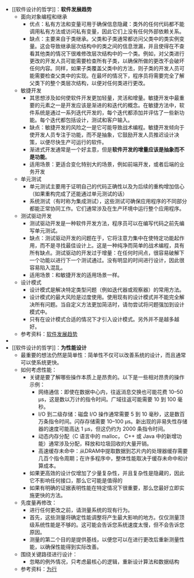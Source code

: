 - [[软件设计的哲学]]：**软件发展趋势**
	- 面向对象编程和继承
		- 优点：私有方法和变量可用于确保信息隐藏：类外的任何代码都不能调用私有方法或访问私有变量，因此它们上没有任何外部依赖关系。
		- 缺点：主要来自于类继承。父类和子类通常都访问父类中的类实例变量。这会导致继承层次结构中的类之间的信息泄漏，并且使得在不查看其他类的情况下很难修改层次结构中的一个类。例如，对父类进行更改的开发人员可能需要检查所有子类，以确保所做的更改不会破坏任何内容。同样，如果子类覆盖父类中的方法，则子类的开发人员可能需要检查父类中的实现。在最坏的情况下，程序员将需要完全了解父类下的整个类层次结构，以便对任何类进行更改。
	- 敏捷开发
		- 其思想涉及如何使软件开发更加轻量，灵活和增量。敏捷开发中最重要的元素之一是开发应该是渐进的和迭代的概念。在敏捷方法中，软件系统是通过一系列迭代开发的，每个迭代都添加并评估了一些新功能。每个迭代都包括设计，测试和客户输入。
		- 缺点：敏捷开发的风险之一是它可能导致战术编程。敏捷开发倾向于使开发人员专注于功能，而不是抽象，它鼓励开发人员推迟设计决策，以便尽快生产可运行的软件。
		- 渐进式开发通常是一个好主意，但是**软件开发的增量应该是抽象而不是功能**。
		- 适用场景：更适合变化特别大的场景，例如前端开发，或者后端的业务开发
	- 单元测试
		- 单元测试主要用于证明自己的代码正确性以及为后续的重构增加信心（如果重构完成了还能通过单元测试的话）
		- 系统测试（有时称为集成测试），这些测试可确保应用程序的不同部分都能正常协同工作。它们通常涉及在生产环境中运行整个应用程序。
	- 测试驱动开发
		- 测试驱动开发是一种软件开发方法，程序员可以在编写代码之前先编写单元测试。
		- 缺点：测试驱动开发的问题在于，它将注意力集中在使特定功能起作用，而不是寻找最佳设计上。这是一种纯净而简单的战术编程，具有所有缺点。测试驱动的开发过于增量：在任何时间点，很容易破解下一个功能以进行下一个测试通过。没有明显的时间进行设计，因此很容易陷入混乱。
		- 适用场景：和敏捷开发的适用场景一样。
	- 设计模式
		- 设计模式是解决特定类型问题（例如迭代器或观察器）的常用方法。
		- 设计模式的最大风险是过度使用。使用现有的设计模式并不能完全解决所有问题。当自定义方法更加简洁时，请勿尝试将问题强加到设计模式中。
		- 只有在设计模式合适的情况下才引入设计模式。另外并不是越多越好。
	- 参考资料：[软件发展趋势](https://cactus-proj.github.io/A-Philosophy-of-Software-Design-zh/ch19.html#%E7%AC%AC-19-%E7%AB%A0-%E8%BD%AF%E4%BB%B6%E5%8F%91%E5%B1%95%E8%B6%8B%E5%8A%BF)
-
- [[软件设计的哲学]]：**为性能设计**
	- 最重要的想法仍然是简单性：简单性不仅可以改善系统的设计，而且通常可以使系统更快。
	- 如何考虑性能：
		- 关键是要了解哪些操作本质上是昂贵的。以下是一些相对昂贵的操作示例：
			- 网络通信：即使在数据中心内，往返消息交换也可能花费 10–50 µs，这是数以万计的指令时间。广域往返可能需要 10 到 100 毫秒。
			- I/O 到二级存储：磁盘 I/O 操作通常需要 5 到 10 毫秒，这是数百万条指令时间。闪存存储需要 10–100 µs。新出现的非易失性存储器的速度可能高达 1 µs，但这仍约为 2000 条指令时间。
			- 动态内存分配（C 语言中的 malloc， C++ 或 Java 中的新增功能）通常涉及分配，释放和垃圾回收的大量开销。
			- 高速缓存未命中：从DRAM中提取数据到芯片内的处理器缓存需要几百个指令周期；在许多程序中，整体性能取决于缓存未命中和计算成本。
		- 如果更高效的设计仅增加了少量复杂性，并且复杂性是隐藏的，因此它不影响任何接口，那么它可能是值得的
		- 如果有明确的证据表明性能在特定情况下很重要，那么您最好立即实施更快的方法。
	- 先度量再修改：
		- 进行任何更改之前，请测量系统的现有行为。
		- 首先，这些测量将确定性能调整将产生最大影响的地方。仅仅测量顶级系统性能是不够的。这可能会告诉您系统速度太慢，但不会告诉您原因。
		- 测量的第二个目的是提供基线，以便您可以在进行更改后重新测量性能，以确保性能得到实际改善。
	- 围绕关键路径进行设计：
		- 忽略的例外情况，只考虑最核心的逻辑，重新设计算法和数据结构
	- 参考资料：[为行]()